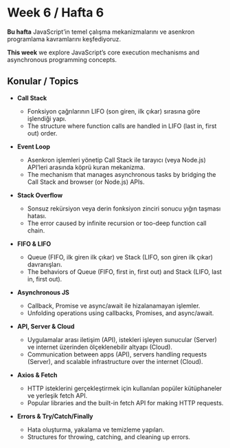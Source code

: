 # Week 6 / Hafta 6

**Bu hafta** JavaScript’in temel çalışma mekanizmalarını ve asenkron programlama kavramlarını keşfediyoruz.

**This week** we explore JavaScript’s core execution mechanisms and asynchronous programming concepts.

## Konular / Topics

- **Call Stack**

  - Fonksiyon çağrılarının LIFO (son giren, ilk çıkar) sırasına göre işlendiği yapı.
  - The structure where function calls are handled in LIFO (last in, first out) order.

- **Event Loop**

  - Asenkron işlemleri yönetip Call Stack ile tarayıcı (veya Node.js) API’leri arasında köprü kuran mekanizma.
  - The mechanism that manages asynchronous tasks by bridging the Call Stack and browser (or Node.js) APIs.

- **Stack Overflow**

  - Sonsuz rekürsiyon veya derin fonksiyon zinciri sonucu yığın taşması hatası.
  - The error caused by infinite recursion or too-deep function call chain.

- **FIFO & LIFO**

  - Queue (FIFO, ilk giren ilk çıkar) ve Stack (LIFO, son giren ilk çıkar) davranışları.
  - The behaviors of Queue (FIFO, first in, first out) and Stack (LIFO, last in, first out).

- **Asynchronous JS**

  - Callback, Promise ve async/await ile hizalanamayan işlemler.
  - Unfolding operations using callbacks, Promises, and async/await.

- **API, Server & Cloud**

  - Uygulamalar arası iletişim (API), istekleri işleyen sunucular (Server) ve internet üzerinden ölçeklenebilir altyapı (Cloud).
  - Communication between apps (API), servers handling requests (Server), and scalable infrastructure over the internet (Cloud).

- **Axios & Fetch**

  - HTTP isteklerini gerçekleştirmek için kullanılan popüler kütüphaneler ve yerleşik fetch API.
  - Popular libraries and the built-in fetch API for making HTTP requests.

- **Errors & Try/Catch/Finally**
  - Hata oluşturma, yakalama ve temizleme yapıları.
  - Structures for throwing, catching, and cleaning up errors.
